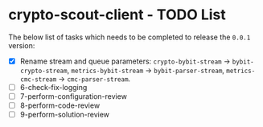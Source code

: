 # crypto-scout-client - TODO List

The below list of tasks which needs to be completed to release the `0.0.1` version:

- [x] Rename stream and queue parameters: `crypto-bybit-stream` -> `bybit-crypto-stream`, 
  `metrics-bybit-stream` -> `bybit-parser-stream`, `metrics-cmc-stream` -> `cmc-parser-stream`.
- [ ] 6-check-fix-logging
- [ ] 7-perform-configuration-review
- [ ] 8-perform-code-review
- [ ] 9-perform-solution-review